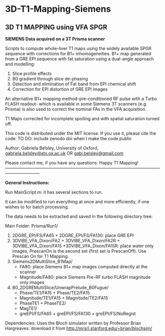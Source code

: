# 3D-T1-Mapping-Siemens

## 3D T1 MAPPING using VFA SPGR 
**SIEMENS Data acquired on a 3T Prisma scanner**

Scripts to compute whole-liver T1 maps using the widely available SPGR sequence with corrections for B1+ inhomogeneities.
B1+ map generated from a GRE EPI sequence with fat saturation using a dual-angle approach and modelling:
1. Slice profile effects
2. B0 gradient through slice de-phasing
3. Detection and elimination of Fat band from EPI chemical shift 
4. Correction for EPI distortion of GRE EPI images

An alternative B1+ mapping method-pre-conditioned RF pulse with a Turbo FLASH readout- which is available in some Siemens 3T scanners (e.g. Prisma) is also used to correct the nominal FAs in the VFA acquisition. 

T1 Maps corrected for incomplete spoiling and with spatial saturation turned off.

This code is distributed under the MIT license. If you use it, please cite the code: TO DO: include zenodo doi when I make the code public

Author: Gabriela Belsley, University of Oxford, gabriela.belsley@stx.ox.ac.uk OR gabi.belsley@gmail.com

Please contact me, if you have any questions. Happy T1 Mapping!
————————————————————————————————————————————

**General Instructions:**

Run MainScript.m: it has several sections to run. 

It can be modified to run everything at once and more efficiently, if one wishes to for batch processing. 

The data needs to be extracted and saved in the following directory tree:

Main Folder: Prisma/Run1/
1. 2DGRE_EPI/FS/FA65 + 2DGRE_EPI/FS/FA130: place GRE EPI
2. 3DVIBE_VFA_Dixon/FA2 + 3DVIBE_VFA_Dixon/FA2R + 3DVIBE_VFA_Dixon/FA15 +3DVIBE_VFA_Dixon/FA15R: place water only images, PrescanOn is the second set (first set is PrescanOff). Use Prescan On for T1 Mapping.
3. Siemens2DMultiSlice_B1Map/
    - FA80: place Siemens B1+ map images computed directly at the scanner
    - Magnitude/FA80: place Siemens Pre-RF turbo FLASH magnitude only images 
4. B0_2DGREMultiSlice/UnwrapPrelude_B0Fugue/
    - Phase/TE1/FA15 + Phase/TE2/FA15 
    - Magnitude/TE1/FA15 + Magnitude/TE2/FA15 
    - PhaseTE1  + PhaseTE2/
    - MagTE1/
    - greEPI/FS/FA65 + greEPI/FS/FA130 + greEPI/FS/NoRegist


Dependencies:
Uses the Bloch simulator written by Professor Brian Hargreaves: download it from http://mrsrl.stanford.edu/~brian/blochsim/
